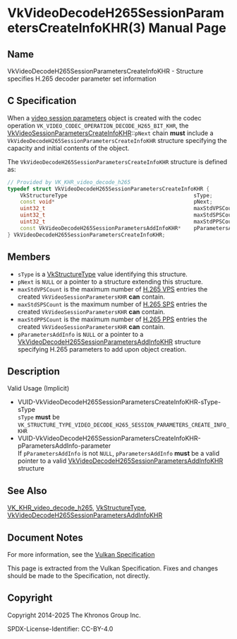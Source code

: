 # VkVideoDecodeH265SessionParametersCreateInfoKHR(3) Manual Page

## Name

VkVideoDecodeH265SessionParametersCreateInfoKHR - Structure specifies H.265 decoder parameter set information



## [](#_c_specification)C Specification

When a [video session parameters](https://registry.khronos.org/vulkan/specs/latest/html/vkspec.html#video-session-parameters) object is created with the codec operation `VK_VIDEO_CODEC_OPERATION_DECODE_H265_BIT_KHR`, the [VkVideoSessionParametersCreateInfoKHR](https://registry.khronos.org/vulkan/specs/latest/man/html/VkVideoSessionParametersCreateInfoKHR.html)::`pNext` chain **must** include a `VkVideoDecodeH265SessionParametersCreateInfoKHR` structure specifying the capacity and initial contents of the object.

The `VkVideoDecodeH265SessionParametersCreateInfoKHR` structure is defined as:

```c++
// Provided by VK_KHR_video_decode_h265
typedef struct VkVideoDecodeH265SessionParametersCreateInfoKHR {
    VkStructureType                                        sType;
    const void*                                            pNext;
    uint32_t                                               maxStdVPSCount;
    uint32_t                                               maxStdSPSCount;
    uint32_t                                               maxStdPPSCount;
    const VkVideoDecodeH265SessionParametersAddInfoKHR*    pParametersAddInfo;
} VkVideoDecodeH265SessionParametersCreateInfoKHR;
```

## [](#_members)Members

- `sType` is a [VkStructureType](https://registry.khronos.org/vulkan/specs/latest/man/html/VkStructureType.html) value identifying this structure.
- `pNext` is `NULL` or a pointer to a structure extending this structure.
- `maxStdVPSCount` is the maximum number of [H.265 VPS](https://registry.khronos.org/vulkan/specs/latest/html/vkspec.html#decode-h265-vps) entries the created `VkVideoSessionParametersKHR` **can** contain.
- `maxStdSPSCount` is the maximum number of [H.265 SPS](https://registry.khronos.org/vulkan/specs/latest/html/vkspec.html#decode-h265-sps) entries the created `VkVideoSessionParametersKHR` **can** contain.
- `maxStdPPSCount` is the maximum number of [H.265 PPS](https://registry.khronos.org/vulkan/specs/latest/html/vkspec.html#decode-h265-pps) entries the created `VkVideoSessionParametersKHR` **can** contain.
- `pParametersAddInfo` is `NULL` or a pointer to a [VkVideoDecodeH265SessionParametersAddInfoKHR](https://registry.khronos.org/vulkan/specs/latest/man/html/VkVideoDecodeH265SessionParametersAddInfoKHR.html) structure specifying H.265 parameters to add upon object creation.

## [](#_description)Description

Valid Usage (Implicit)

- [](#VUID-VkVideoDecodeH265SessionParametersCreateInfoKHR-sType-sType)VUID-VkVideoDecodeH265SessionParametersCreateInfoKHR-sType-sType  
  `sType` **must** be `VK_STRUCTURE_TYPE_VIDEO_DECODE_H265_SESSION_PARAMETERS_CREATE_INFO_KHR`
- [](#VUID-VkVideoDecodeH265SessionParametersCreateInfoKHR-pParametersAddInfo-parameter)VUID-VkVideoDecodeH265SessionParametersCreateInfoKHR-pParametersAddInfo-parameter  
  If `pParametersAddInfo` is not `NULL`, `pParametersAddInfo` **must** be a valid pointer to a valid [VkVideoDecodeH265SessionParametersAddInfoKHR](https://registry.khronos.org/vulkan/specs/latest/man/html/VkVideoDecodeH265SessionParametersAddInfoKHR.html) structure

## [](#_see_also)See Also

[VK\_KHR\_video\_decode\_h265](https://registry.khronos.org/vulkan/specs/latest/man/html/VK_KHR_video_decode_h265.html), [VkStructureType](https://registry.khronos.org/vulkan/specs/latest/man/html/VkStructureType.html), [VkVideoDecodeH265SessionParametersAddInfoKHR](https://registry.khronos.org/vulkan/specs/latest/man/html/VkVideoDecodeH265SessionParametersAddInfoKHR.html)

## [](#_document_notes)Document Notes

For more information, see the [Vulkan Specification](https://registry.khronos.org/vulkan/specs/latest/html/vkspec.html#VkVideoDecodeH265SessionParametersCreateInfoKHR)

This page is extracted from the Vulkan Specification. Fixes and changes should be made to the Specification, not directly.

## [](#_copyright)Copyright

Copyright 2014-2025 The Khronos Group Inc.

SPDX-License-Identifier: CC-BY-4.0